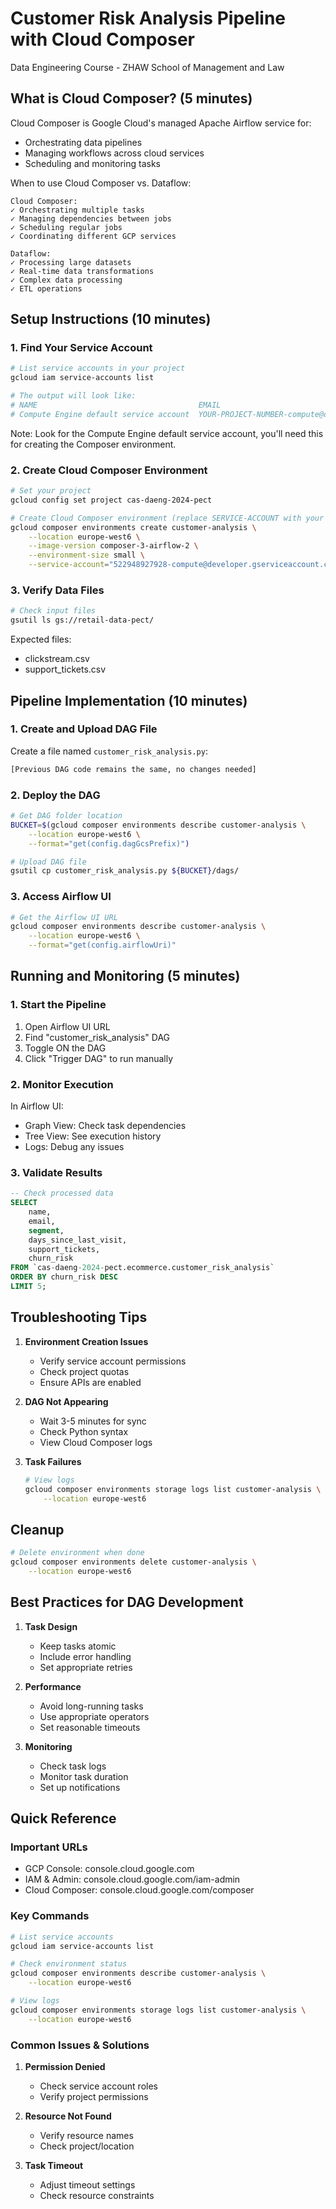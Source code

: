 # Customer Risk Analysis Pipeline with Cloud Composer
Data Engineering Course - ZHAW School of Management and Law

## What is Cloud Composer? (5 minutes)
Cloud Composer is Google Cloud's managed Apache Airflow service for:
- Orchestrating data pipelines
- Managing workflows across cloud services
- Scheduling and monitoring tasks

When to use Cloud Composer vs. Dataflow:
```
Cloud Composer:
✓ Orchestrating multiple tasks
✓ Managing dependencies between jobs
✓ Scheduling regular jobs
✓ Coordinating different GCP services

Dataflow:
✓ Processing large datasets
✓ Real-time data transformations
✓ Complex data processing
✓ ETL operations
```

## Setup Instructions (10 minutes)

### 1. Find Your Service Account
```bash
# List service accounts in your project
gcloud iam service-accounts list

# The output will look like:
# NAME                                    EMAIL
# Compute Engine default service account  YOUR-PROJECT-NUMBER-compute@developer.gserviceaccount.com
```
Note: Look for the Compute Engine default service account, you'll need this for creating the Composer environment.

### 2. Create Cloud Composer Environment
```bash
# Set your project
gcloud config set project cas-daeng-2024-pect

# Create Cloud Composer environment (replace SERVICE-ACCOUNT with your account)
gcloud composer environments create customer-analysis \
    --location europe-west6 \
    --image-version composer-3-airflow-2 \
    --environment-size small \
    --service-account="522948927928-compute@developer.gserviceaccount.com"
```

### 3. Verify Data Files
```bash
# Check input files
gsutil ls gs://retail-data-pect/
```

Expected files:
- clickstream.csv
- support_tickets.csv

## Pipeline Implementation (10 minutes)

### 1. Create and Upload DAG File
Create a file named `customer_risk_analysis.py`:

```python
[Previous DAG code remains the same, no changes needed]
```

### 2. Deploy the DAG
```bash
# Get DAG folder location
BUCKET=$(gcloud composer environments describe customer-analysis \
    --location europe-west6 \
    --format="get(config.dagGcsPrefix)")

# Upload DAG file
gsutil cp customer_risk_analysis.py ${BUCKET}/dags/
```

### 3. Access Airflow UI
```bash
# Get the Airflow UI URL
gcloud composer environments describe customer-analysis \
    --location europe-west6 \
    --format="get(config.airflowUri)"
```

## Running and Monitoring (5 minutes)

### 1. Start the Pipeline
1. Open Airflow UI URL
2. Find "customer_risk_analysis" DAG
3. Toggle ON the DAG
4. Click "Trigger DAG" to run manually

### 2. Monitor Execution
In Airflow UI:
- Graph View: Check task dependencies
- Tree View: See execution history
- Logs: Debug any issues

### 3. Validate Results
```sql
-- Check processed data
SELECT 
    name, 
    email, 
    segment, 
    days_since_last_visit, 
    support_tickets, 
    churn_risk 
FROM `cas-daeng-2024-pect.ecommerce.customer_risk_analysis`
ORDER BY churn_risk DESC 
LIMIT 5;
```

## Troubleshooting Tips

1. **Environment Creation Issues**
   - Verify service account permissions
   - Check project quotas
   - Ensure APIs are enabled

2. **DAG Not Appearing**
   - Wait 3-5 minutes for sync
   - Check Python syntax
   - View Cloud Composer logs

3. **Task Failures**
   ```bash
   # View logs
   gcloud composer environments storage logs list customer-analysis \
       --location europe-west6
   ```

## Cleanup
```bash
# Delete environment when done
gcloud composer environments delete customer-analysis \
    --location europe-west6
```

## Best Practices for DAG Development

1. **Task Design**
   - Keep tasks atomic
   - Include error handling
   - Set appropriate retries

2. **Performance**
   - Avoid long-running tasks
   - Use appropriate operators
   - Set reasonable timeouts

3. **Monitoring**
   - Check task logs
   - Monitor task duration
   - Set up notifications

## Quick Reference

### Important URLs
- GCP Console: console.cloud.google.com
- IAM & Admin: console.cloud.google.com/iam-admin
- Cloud Composer: console.cloud.google.com/composer

### Key Commands
```bash
# List service accounts
gcloud iam service-accounts list

# Check environment status
gcloud composer environments describe customer-analysis \
    --location europe-west6

# View logs
gcloud composer environments storage logs list customer-analysis \
    --location europe-west6
```

### Common Issues & Solutions
1. **Permission Denied**
   - Check service account roles
   - Verify project permissions

2. **Resource Not Found**
   - Verify resource names
   - Check project/location

3. **Task Timeout**
   - Adjust timeout settings
   - Check resource constraints